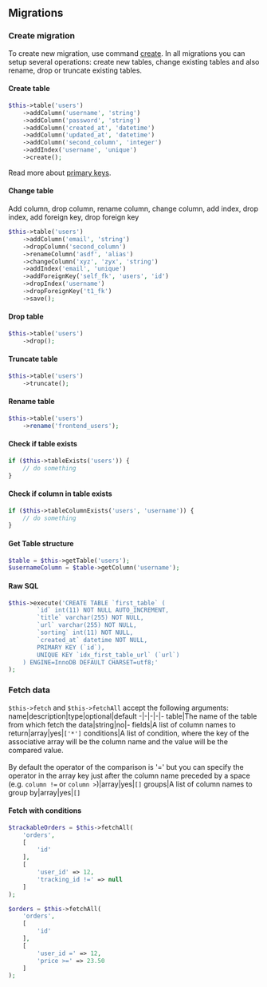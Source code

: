 ## Migrations

### Create migration
To create new migration, use command [create](../commands/create_command.md). In all migrations you can setup several operations: create new tables, change existing tables and also rename, drop or truncate existing tables.

#### Create table
```php
$this->table('users')
    ->addColumn('username', 'string')
    ->addColumn('password', 'string')
    ->addColumn('created_at', 'datetime')
    ->addColumn('updated_at', 'datetime')
    ->addColumn('second_column', 'integer')
    ->addIndex('username', 'unique')
    ->create();
```

Read more about [primary keys](primary_keys.md).

#### Change table
Add column, drop column, rename column, change column, add index, drop index, add foreign key, drop foreign key
```php
$this->table('users')
    ->addColumn('email', 'string')
    ->dropColumn('second_column')
    ->renameColumn('asdf', 'alias')
    ->changeColumn('xyz', 'zyx', 'string')
    ->addIndex('email', 'unique')
    ->addForeignKey('self_fk', 'users', 'id')
    ->dropIndex('username')
    ->dropForeignKey('t1_fk')
    ->save();
```

#### Drop table
```php
$this->table('users')
    ->drop();
```

#### Truncate table
```php
$this->table('users')
    ->truncate();
```

#### Rename table
```php
$this->table('users')
    ->rename('frontend_users');
```



#### Check if table exists
```php
if ($this->tableExists('users')) {
    // do something
}
```

#### Check if column in table exists
```php
if ($this->tableColumnExists('users', 'username')) {
    // do something
}
```

#### Get Table structure
```php
$table = $this->getTable('users');
$usernameColumn = $table->getColumn('username');
```

#### Raw SQL
```php
$this->execute('CREATE TABLE `first_table` (
        `id` int(11) NOT NULL AUTO_INCREMENT,
        `title` varchar(255) NOT NULL,
        `url` varchar(255) NOT NULL,
        `sorting` int(11) NOT NULL,
        `created_at` datetime NOT NULL,
        PRIMARY KEY (`id`),
        UNIQUE KEY `idx_first_table_url` (`url`)
    ) ENGINE=InnoDB DEFAULT CHARSET=utf8;'
);
```

### Fetch data
`$this->fetch` and `$this->fetchAll` accept the following arguments:
name|description|type|optional|default
-|-|-|-|-
table|The name of the table from which fetch the data|string|no|-
fields|A list of column names to return|array|yes|`['*']`
conditions|A list of condition, where the key of the associative array will be the column name and the value will be the compared value.<br><br>By default the operator of the comparison is '=' but you can specify the operator in the array key just after the column name preceded by a space (e.g. `column !=` or `column >`)|array|yes|`[]`
groups|A list of column names to group by|array|yes|`[]`

#### Fetch with conditions
```php
$trackableOrders = $this->fetchAll(
    'orders',
    [
        'id'
    ],
    [
        'user_id' => 12,
        'tracking_id !=' => null
    ]
);
```

```php
$orders = $this->fetchAll(
    'orders',
    [
        'id'
    ],
    [
        'user_id =' => 12,
        'price >=' => 23.50
    ]
);
```
